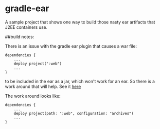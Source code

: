 gradle-ear
====================================

A sample project that shows one way to build those nasty ear artifacts that J2EE containers use.

##build notes:

There is an issue with the gradle ear plugin that causes a war file:

    dependencies {
        ...
        deploy project(":web")
        ...
    }

to be included in the ear as a jar, which won't work for an ear.  So there is a
work around that will help.  See it [here](http://forums.gradle.org/gradle/topics/problem_with_the_ear_plugin)

The work around looks like:

    dependencies {
        ...
        deploy project(path: ":web", configuration: "archives")
        ...
    }
